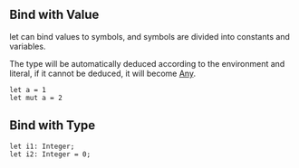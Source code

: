 

## Bind with Value

let can bind values to symbols, and symbols are divided into constants and variables.

The type will be automatically deduced according to the environment and literal,
if it cannot be deduced, it will become [Any]().

```valkyrie
let a = 1
let mut a = 2
```

## Bind with Type


```valkyrie
let i1: Integer;
let i2: Integer = 0;
```


